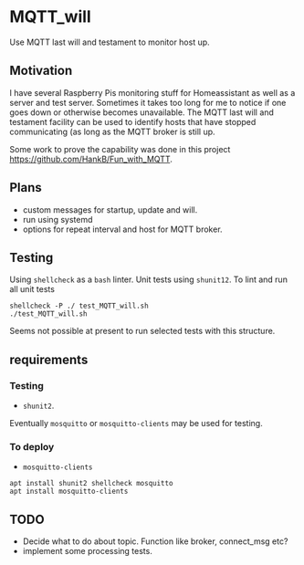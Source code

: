 # MQTT_will

Use MQTT last will and testament to monitor host up.

## Motivation

I have several Raspberry Pis monitoring stuff for Homeassistant as well as a server and test server. Sometimes it takes too long for me to notice if one goes down or otherwise becomes unavailable. The MQTT last will and testament facility can be used to identify hosts that have stopped communicating (as long as the MQTT broker is still up.

Some work to prove the capability was done in this project <https://github.com/HankB/Fun_with_MQTT>.

## Plans

* custom messages for startup, update and will.
* run using systemd
* options for repeat interval and host for MQTT broker.

## Testing

Using  `shellcheck` as a `bash` linter. Unit tests using `shunit12`. To lint and run all unit tests

```text
shellcheck -P ./ test_MQTT_will.sh
./test_MQTT_will.sh
```

Seems not possible at present to run selected tests with this structure.

## requirements

### Testing

* `shunit2`. 

Eventually `mosquitto` or `mosquitto-clients` may be used for testing. 

### To deploy

* `mosquitto-clients`

```text
apt install shunit2 shellcheck mosquitto
apt install mosquitto-clients
```

## TODO

* Decide what to do about topic. Function like broker, connect_msg etc?
* implement some processing tests.
